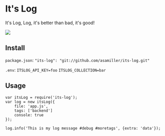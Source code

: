It's Log
=======

It's Log, Log, it's better than bad, it's good!

![](https://i.imgflip.com/9pbz9.gif)


## Install
`package.json`: `"its-log": "git://github.com/asamiller/its-log.git"`

`.env`: `ITSLOG_API_KEY=foo` `ITSLOG_COLLECTION=bar`

## Usage
```
var itsLog = require('its-log');
var log = new itsLog({
    file: 'app.js',
    tags: ['backend']
    console: true
});
```

```
log.info('This is my log message #debug #moretags', {extra: 'data'});
```
